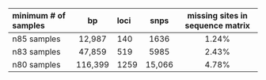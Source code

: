 |  minimum # of samples        |  bp          |  loci        |     snps     | missing sites in sequence matrix |
| :------------- | :----------: | :----------- | :----------: | :------------------------------: |
|  n85 samples   | 12,987       |      140     |    1636      |               1.24%              |
|  n83 samples   | 47,859       |     519      |    5985      |               2.43%              |
|  n80 samples   | 116,399      |     1259     |   15,066     |               4.78%              |